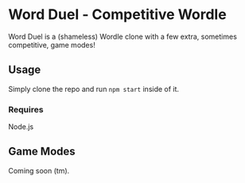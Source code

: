 # Word Duel - Competitive Wordle
Word Duel is a (shameless) Wordle clone with a few extra, sometimes competitive, game modes!
## Usage
Simply clone the repo and run `npm start` inside of it.
### Requires
Node.js
## Game Modes
Coming soon (tm).
